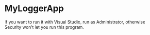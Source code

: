 # MyLoggerApp
If you want to run it with Visual Studio, run as Administrator, 
otherwise Security won't let you run this program.
